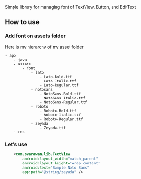 Simple library for managing font of TextView, Button, and EditText

## How to use
### Add font on assets folder
Here is my hierarchy of my asset folder
```
- app
    - java
    - assets
        - font
            - lato
                - Lato-Bold.ttf
                - Lato-Italic.ttf
                - Lato-Regular.ttf
            - notosans
                - NotoSans-Bold.ttf
                - NotoSans-Italic.ttf
                - NotoSans-Regular.ttf
            - roboto
                - Roboto-Bold.ttf
                - Roboto-Italic.ttf
                - Roboto-Regular.ttf
            - zeyada
                - Zeyada.ttf
    - res
```

### Let's use
```xml
    <com.swarawan.lib.TextView
        android:layout_width="match_parent"
        android:layout_height="wrap_content"
        android:text="Sample Noto Sans"
        app:path="@string/zeyada" />
```